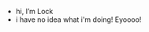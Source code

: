 - hi, I’m Lock
- i have no idea what i'm doing! Eyoooo!
<!---
- i have a few goals here, to become proficient in a few different things
  - javascript (and typescript)
  - rust
  - enough http and css to understand what i'm looking at!
- i’m looking to collaborate on stuff! and things! i have no strong feelings one way or the other
- reach me at lock.lynch@gmail.com
- tehe :3
--->
